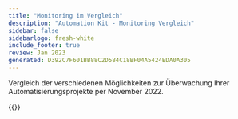 ```yaml
---
title: "Monitoring im Vergleich"
description: "Automation Kit - Monitoring Vergleich"
sidebar: false
sidebarlogo: fresh-white
include_footer: true
review: Jan 2023
generated: D392C7F601BB88C2D584C18BF04A5424EDA0A305
---
```


Vergleich der verschiedenen Möglichkeiten zur Überwachung Ihrer Automatisierungsprojekte per November 2022.

{{<questions name="/content/de/monitoring.json" showNavigationButtons="false" locale="de">}}
